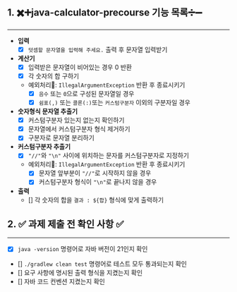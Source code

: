 ## 1. ✖️➕java-calculator-precourse 기능 목록➗➖
---

- **입력**
    - [x] `덧셈할 문자열을 입력해 주세요.` 출력 후 문자열 입력받기
      <br>
- **계산기**
    - [x] 입력받은 문자열이 비어있는 경우 0 반환
    - [x] 각 숫자의 합 구하기
    - 예외처리🚨: `IllegalArgumentException` 반환 후 종료시키기
        - [x] `음수` 또는 `0`으로 구성된 문자열일 경우
        - [x] `쉼표(,)` 또는 `콜론(:)`또는 `커스텀구분자` 이외의 구분자일 경우
          <br>
- **숫자형식 문자열 추출기**
    - [x] 커스텀구분자 있는지 없는지 확인하기
    - [x] 문자열에서 커스텀구분자 형식 제거하기
    - [x] 구분자로 문자열 분리하기
      <br>
- **커스텀구분자 추출기**
    - [x] `"//"`와 `"\n"` 사이에 위치하는 문자를 커스텀구분자로 지정하기
    - 예외처리🚨: `IllegalArgumentException` 반환 후 종료시키기
        - [x] 문자열 앞부분이 `"//"`로 시작하지 않을 경우
        - [x] 커스텀구분자 형식이 `"\n"`로 끝나지 않을 경우
          <br>
- **출력**
    - [] 각 숫자의 합을 `결과 : ${합}` 형식에 맞게 출력하기

## 2. ✅ 과제 제출 전 확인 사항 ✅
---

- [x] `java -version` 명령어로 자바 버전이 21인지 확인
- [] `./gradlew clean test` 명령어로 테스트 모두 통과되는지 확인
- [] 요구 사항에 명시된 출력 형식을 지켰는지 확인
- [] 자바 코드 컨벤션 지켰는지 확인

